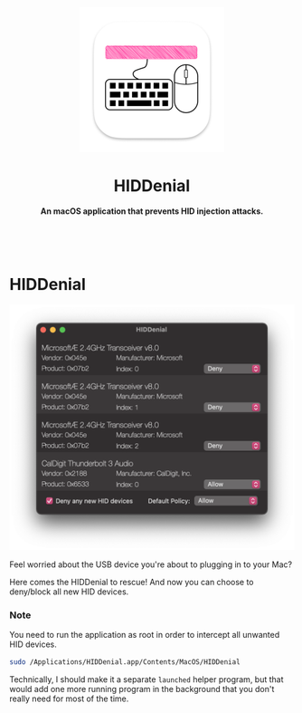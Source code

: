 <div align="center">
	<img src="icon.png" width="256" height="256">
	<h1>HIDDenial</h1>
	<p>
		<b>An macOS application that prevents HID injection attacks.</b>
  </p>
	<br>
	<br>
	<br>
</div>


# HIDDenial

![HIDDenial](HIDDenial.png)

Feel worried about the USB device you're about to plugging in to your Mac?

Here comes the HIDDenial to rescue! And now you can choose to deny/block all new HID devices.

### Note
You need to run the application as root in order to intercept all unwanted HID devices.

```bash
sudo /Applications/HIDDenial.app/Contents/MacOS/HIDDenial
```

Technically, I should make it a separate `launched` helper program, but that would add one more running program in the background that you don't really need for most of the time.

